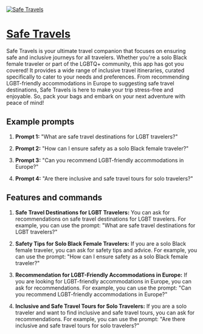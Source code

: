 [![Safe Travels](https://files.oaiusercontent.com/file-GpkHWuWOKvirfPyBokpDwesv?se=2123-10-19T23%3A22%3A09Z&sp=r&sv=2021-08-06&sr=b&rscc=max-age%3D31536000%2C%20immutable&rscd=attachment%3B%20filename%3D7b97373c-5658-4437-b1ec-48474e65037e.png&sig=rIZqpj1hcg6GOmD42WI0EVnltvkFb0dQpmnDq/qD1V8%3D)](https://chat.openai.com/g/g-b9ZHKf2By-safe-travels)

# [Safe Travels](https://chat.openai.com/g/g-b9ZHKf2By-safe-travels)

Safe Travels is your ultimate travel companion that focuses on ensuring safe and inclusive journeys for all travelers. Whether you're a solo Black female traveler or part of the LGBTQ+ community, this app has got you covered! It provides a wide range of inclusive travel itineraries, curated specifically to cater to your needs and preferences. From recommending LGBT-friendly accommodations in Europe to suggesting safe travel destinations, Safe Travels is here to make your trip stress-free and enjoyable. So, pack your bags and embark on your next adventure with peace of mind!

## Example prompts

1. **Prompt 1:** "What are safe travel destinations for LGBT travelers?"

2. **Prompt 2:** "How can I ensure safety as a solo Black female traveler?"

3. **Prompt 3:** "Can you recommend LGBT-friendly accommodations in Europe?"

4. **Prompt 4:** "Are there inclusive and safe travel tours for solo travelers?"

## Features and commands

1. **Safe Travel Destinations for LGBT Travelers:** You can ask for recommendations on safe travel destinations for LGBT travelers. For example, you can use the prompt: "What are safe travel destinations for LGBT travelers?"

2. **Safety Tips for Solo Black Female Travelers:** If you are a solo Black female traveler, you can ask for safety tips and advice. For example, you can use the prompt: "How can I ensure safety as a solo Black female traveler?"

3. **Recommendation for LGBT-Friendly Accommodations in Europe:** If you are looking for LGBT-friendly accommodations in Europe, you can ask for recommendations. For example, you can use the prompt: "Can you recommend LGBT-friendly accommodations in Europe?"

4. **Inclusive and Safe Travel Tours for Solo Travelers:** If you are a solo traveler and want to find inclusive and safe travel tours, you can ask for recommendations. For example, you can use the prompt: "Are there inclusive and safe travel tours for solo travelers?"